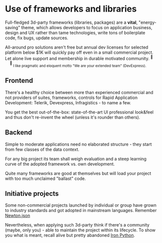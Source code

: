 # Use of frameworks and libraries

Full-fledged 3d-party frameworks (libraries, packages) are a **vital**, "energy-saving" theme, which allows developers to focus on application business, design and UX rather than tame technologies, write tons of boilerplate code, fix bugs, update sources.

All-around pro solutions aren't free but annual dev licenses for selected platform below $1K will quickly pay off even in a small commercial project. Let alone live support and membership in durable motivated community.&nbsp;<sup>:raising_hand:</sup>\
&nbsp;&nbsp;&nbsp;&nbsp;<sup>:raising_hand:</sup><sub>&nbsp;I like pragmatic and eloquent motto "We are your extended team" (DevExpress).</sub>

## Frontend

There's a healthy choice between more than experienced commercial and not providers of suites, frameworks, controls for Rapid Application Development: Telerik, Devexpress, Infragistics - to name a few.

You get the best out-of-the-box: state-of-the-art UI professional look&feel and thus don't re-invent the wheel (unless it's rounder than others).

## Backend

Simple to moderate applications need no elaborated structure - they start from few classes of the data context.

For any big project its team shall weigh evaluation and a steep learning curve of the adopted framework vs. own development.

Quite many frameworks are good at themselves but will load your project with too much unclaimed "ballast" code.

## Initiative projects

Some non-commercial projects launched by individual or group have grown to industry standards and got adopted in mainstream languages. Remember [Newton.json](https://www.newtonsoft.com/json)
 
Nevertheless, when applying such 3d-party think if there's a community (maybe, only you) - able to maintain the project within its lifecycle. To show you what is meant, recall alive but pretty abandoned [Iron Python](https://ironpython.net/).
